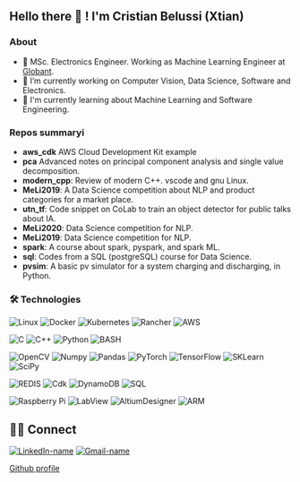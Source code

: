 ## Hello there 👋 ! I'm Cristian Belussi (Xtian)
  
### About 
- :robot: MSc. Electronics Engineer. Working as Machine Learning Engineer at [Globant](https://www.forbes.com/companies/globant).
- :telescope: I’m currently working on Computer Vision, Data Science, Software and Electronics.
- :blue_book: I'm currently learning about Machine Learning and Software Engineering.
  
### Repos summaryi
* **aws_cdk** AWS Cloud Development Kit example
* **pca** Advanced notes on principal component analysis and single value decomposition.
* **modern_cpp**: Review of modern C++. vscode and gnu Linux.
* **MeLi2019**: A Data Science competition about NLP and product categories for a market place.
* **utn_tf**: Code snippet on CoLab to train an object detector for public talks about IA.
* **MeLi2020**: Data Science competition for NLP.
* **MeLi2019**: Data Science competition for NLP.
* **spark**: A course about spark, pyspark, and spark ML.
* **sql**: Codes from a SQL (postgreSQL) course for Data Science.
* **pvsim**: A basic pv simulator for a system charging and discharging, in Python.
  
### 🛠  Technologies

![Linux](https://img.shields.io/badge/-Linux-000?&logo=Linux)
![Docker](https://img.shields.io/badge/Docker-2CA5E0?&logo=docker)
![Kubernetes](https://img.shields.io/badge/kubernetes-326ce5.svg?&logo=kubernetes)
![Rancher](https://img.shields.io/badge/Rancher-0075A8?&logo=rancher)
![AWS](https://img.shields.io/badge/Amazon_AWS-FF9900?&logo=amazonaws)

![C](https://img.shields.io/badge/C-00599C?&logo=c)
![C++](https://img.shields.io/badge/C%2B%2B-00599C?&logo=c%2B%2B)
![Python](https://img.shields.io/badge/Python-FFD43B?&logo=python)
![BASH](https://img.shields.io/badge/BASH-00599C?&logo=bash)

![OpenCV](https://img.shields.io/badge/OpenCV-27338e?&logo=OpenCV)
![Numpy](https://img.shields.io/badge/Numpy-777BB4?&logo=numpy)
![Pandas](https://img.shields.io/badge/Pandas-2C2D72?&logo=pandas)
![PyTorch](https://img.shields.io/badge/PyTorch-EE4C2C?&logo=PyTorch)
![TensorFlow](https://img.shields.io/badge/TensorFlow-FF6F00?&logo=TensorFlow)
![SKLearn](https://img.shields.io/badge/scikit_learn-F7931E?&logo=scikit-learn)
![SciPy](https://img.shields.io/badge/SciPy-%230C55A5.svg?logo=scipy)

![REDIS](https://img.shields.io/badge/REDIS-CC0000.svg)
![Cdk](https://img.shields.io/badge/AWS_CDK-CCCC00.svg)
![DynamoDB](https://img.shields.io/badge/DynamoDB-CCCC00.svg)
![SQL](https://img.shields.io/badge/SQL-CCCC00.svg)

![Raspberry Pi](https://img.shields.io/badge/-RaspberryPi-C51A4A?logo=Raspberry-Pi)
![LabView](https://img.shields.io/badge/LabView-CCCC00)
![AltiumDesigner](https://img.shields.io/badge/AltiumDesigner-CCCC00)
![ARM](https://img.shields.io/badge/ARMCortex-CCCC00)




## 🙋‍♂️ Connect

[![LinkedIn-name](https://img.shields.io/badge/LinkedIn-0077B5?&logo=linkedin&logoColor=white)][linkedin]
[![Gmail-name](https://img.shields.io/badge/Gmail-D14836?&logo=gmail&logoColor=white)][gmail]

[Github profile](https://xtianhb.github.io)

[linkedin]: https://www.linkedin.com/in/xtianhb
[gmail]: mailto:cristian{.}belussi{at}gmail{.}com
